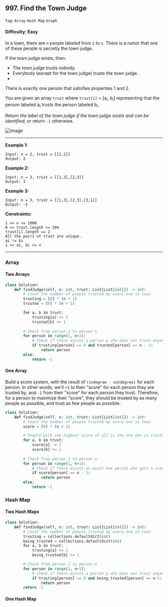 ## 997. Find the Town Judge

```Tag```: ```Array``` ```Hash Map``` ```Graph```

#### Difficulty: Easy

In a town, there are ```n``` people labeled from ```1``` to ```n```. There is a rumor that one of these people is secretly the town judge.

If the town judge exists, then:

- The town judge trusts nobody.
- Everybody (except for the town judge) trusts the town judge.
- 
There is exactly one person that satisfies properties 1 and 2.

You are given an array ```trust``` where ```trust[i]``` = [a<sub>i</sub>, b<sub>i</sub>] representing that the person labeled a<sub>i</sub> trusts the person labeled b<sub>i</sub>.

Return _the label of the town judge if the town judge exists and can be identified_, or return ```-1``` otherwise.

![image](https://user-images.githubusercontent.com/35042430/213986662-f76a8197-0abf-4e36-9eec-ab93adf823b5.png)

---

__Example 1:__
```
Input: n = 2, trust = [[1,2]]
Output: 2
```

__Example 2:__
```
Input: n = 3, trust = [[1,3],[2,3]]
Output: 3
```

__Example 3:__
```
Input: n = 3, trust = [[1,3],[2,3],[3,1]]
Output: -1
```

__Constraints:__
```
1 <= n <= 1000
0 <= trust.length <= 104
trust[i].length == 2
All the pairs of trust are unique.
ai != bi
1 <= ai, bi <= n
```

---

### Array

#### Two Arrays

```Python
class Solution:
    def findJudge(self, n: int, trust: List[List[int]]) -> int:
        # Count the number of people trusted by every one in town
        trusting = [0] * (n + 1)
        trusted = [0] * (n + 1)

        for a, b in trust:
            trusting[a] += 1
            trusted[b] += 1
            
        # Check from person 1 to person n
        for person in range(1, n+1):
            # Check if there exists a person p who does not trust anyone and trusted by n - 1 people
            if trusting[person] == 0 and trusted[person] == n - 1:
                return person
        else:
            return -1
```

#### One Array

Build a score system, with the result of ```(indegree - outdegree)``` for each person. In other words, we'll ```+1``` to their "score" for each person they are trusted by, and ```-1``` from their "score" for each person they trust. Therefore, for a person to maximize their "score", they should be trusted by as many people as possible, and trust as few people as possible.

```Python
class Solution:
    def findJudge(self, n: int, trust: List[List[int]]) -> int:
        # Count the number of people trusted by every one in town
        score = [0] * (n + 1)

        # People with the highest score of all is the one who is trusting nobody and being trusted by everyone except himself 
        for a, b in trust:
            score[a] -= 1
            score[b] += 1
        
        # Check from person 1 to person n
        for person in range(1, n+1):
            # Check if there exists an exact one person who gets a scores of n - 1
            if score[person] == n - 1:
                return person
        else:
            return -1
```

### Hash Map

#### Two Hash Maps

```Python
class Solution:
    def findJudge(self, n: int, trust: List[List[int]]) -> int:
        # Count the number of people trusted by every one in town
        trusting = collections.defaultdict(int)
        being_trusted = collections.defaultdict(int)
        for a, b in trust:
            trusting[a] += 1
            being_trusted[b] += 1

        # Check from person 1 to person n
        for person in range(1, n+1):
            # Check if there exists a person p who does not trust anyone and trusted by everyone
            if trusting[person] == 0 and being_trusted[person] == n-1:
                return person
        return -1
```

#### One Hash Map

```Python

```

